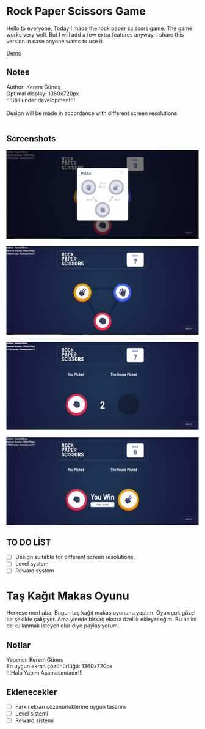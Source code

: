 # Rock Paper Scissors Game

Hello to everyone,
Today I made the rock paper scissors game. The game works very well. But I will add a few extra features anyway. I share this version in case anyone wants to use it.

[Demo](https://rock-paper-scissors-game-javascript.vercel.app/)

## Notes

Author: Kerem Güneş <br />
Optimal display: 1360x720px <br />
!!!Still under development!!! <br/><br/>
Design will be made in accordance with different screen resolutions.<br/><br/>

## Screenshots

!["rules"](./assets/design/rules.PNG)
<br/>
<br/>
!["step-1"](./assets/design/step-1.PNG)
<br/>
<br/>
!["step-2"](./assets/design/step-2.PNG)
<br/>
<br/>
!["step-3"](./assets/design/step-3.PNG)

## TO DO LİST

- [ ] Design suitable for different screen resolutions
- [ ] Level system
- [ ] Reward system

# Taş Kağıt Makas Oyunu

Herkese merhaba,
Bugun taş kağıt makas oyununu yaptım. Oyun çok güzel bir şekilde çalışıyor. Ama yinede birkaç ekstra özellik ekleyeceğim. Bu halini de kullanmak isteyen olur diye paylaşıyorum.

## Notlar

Yapımcı: Kerem Güneş <br />
En uygun ekran çözünürlüğü: 1360x720px <br />
!!!Hala Yapım Aşamasındadır!!!

## Eklenecekler

- [ ] Farklı ekran çözünürlüklerine uygun tasarım
- [ ] Level sistemi
- [ ] Reward sistemi
